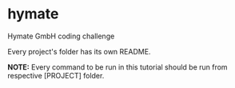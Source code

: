 # hymate
Hymate GmbH coding challenge

Every project's folder has its own README.

**NOTE:** Every command to be run in this tutorial should be run from respective [PROJECT] folder.

